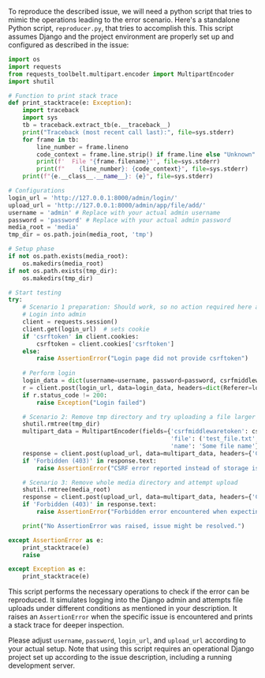 To reproduce the described issue, we will need a python script that tries to mimic the operations leading to the error scenario. Here's a standalone Python script, `reproducer.py`, that tries to accomplish this. This script assumes Django and the project environment are properly set up and configured as described in the issue:

```python
import os
import requests
from requests_toolbelt.multipart.encoder import MultipartEncoder
import shutil

# Function to print stack trace
def print_stacktrace(e: Exception):
    import traceback
    import sys
    tb = traceback.extract_tb(e.__traceback__)
    print("Traceback (most recent call last):", file=sys.stderr)
    for frame in tb:
        line_number = frame.lineno
        code_context = frame.line.strip() if frame.line else "Unknown"
        print(f'  File "{frame.filename}"', file=sys.stderr)
        print(f"    {line_number}: {code_context}", file=sys.stderr)
    print(f"{e.__class__.__name__}: {e}", file=sys.stderr)

# Configurations
login_url = 'http://127.0.0.1:8000/admin/login/'
upload_url = 'http://127.0.0.1:8000/admin/app/file/add/'
username = 'admin' # Replace with your actual admin username
password = 'password' # Replace with your actual admin password
media_root = 'media'
tmp_dir = os.path.join(media_root, 'tmp')

# Setup phase
if not os.path.exists(media_root):
    os.makedirs(media_root)
if not os.path.exists(tmp_dir):
    os.makedirs(tmp_dir)

# Start testing
try:
    # Scenario 1 preparation: Should work, so no action required here as setup ensures it
    # Login into admin
    client = requests.session()
    client.get(login_url)  # sets cookie
    if 'csrftoken' in client.cookies:
        csrftoken = client.cookies['csrftoken']
    else:
        raise AssertionError("Login page did not provide csrftoken")
    
    # Perform login
    login_data = dict(username=username, password=password, csrfmiddlewaretoken=csrftoken, next='/admin/')
    r = client.post(login_url, data=login_data, headers=dict(Referer=login_url))
    if r.status_code != 200:
        raise Exception("Login failed")

    # Scenario 2: Remove tmp directory and try uploading a file larger than FILE_UPLOAD_MAX_MEMORY_SIZE
    shutil.rmtree(tmp_dir)
    multipart_data = MultipartEncoder(fields={'csrfmiddlewaretoken': csrftoken,
                                              'file': ('test_file.txt', 'test content', 'text/plain'),
                                              'name': 'Some file name'})
    response = client.post(upload_url, data=multipart_data, headers={'Content-Type': multipart_data.content_type, 'Referer': upload_url})
    if 'Forbidden (403)' in response.text:
        raise AssertionError("CSRF error reported instead of storage issue.")

    # Scenario 3: Remove whole media directory and attempt upload
    shutil.rmtree(media_root)
    response = client.post(upload_url, data=multipart_data, headers={'Content-Type': multipart_data.content_type, 'Referer': upload_url})
    if 'Forbidden (403)' in response.text:
        raise AssertionError("Forbidden error encountered when expecting a storage issue.")

    print("No AssertionError was raised, issue might be resolved.")

except AssertionError as e:
    print_stacktrace(e)
    raise

except Exception as e:
    print_stacktrace(e)
```

This script performs the necessary operations to check if the error can be reproduced. It simulates logging into the Django admin and attempts file uploads under different conditions as mentioned in your description. It raises an `AssertionError` when the specific issue is encountered and prints a stack trace for deeper inspection.

Please adjust `username`, `password`, `login_url`, and `upload_url` according to your actual setup. Note that using this script requires an operational Django project set up according to the issue description, including a running development server.